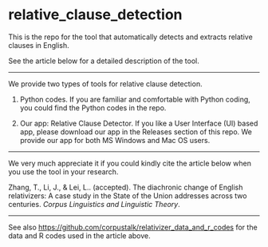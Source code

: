 # relative_clause_detection

This is the repo for the tool that automatically detects and extracts relative clauses in English.

See the article below for a detailed description of the tool. 

***

We provide two types of tools for relative clause detection. 

1. Python codes. If you are familiar and comfortable with Python coding, you could find the Python codes in the repo.

2. Our app: Relative Clause Detector. If you like a User Interface (UI) based app, please download our app in the Releases section of this repo. We provide our app for both MS Windows and Mac OS users. 

***

We very much appreciate it if you could kindly cite the article below when you use the tool in your research. 

Zhang, T., Li, J., & Lei, L.. (accepted). The diachronic change of English relativizers: A case study in the State of the Union addresses across two centuries. _Corpus Linguistics and Linguistic Theory_.

***

See also https://github.com/corpustalk/relativizer_data_and_r_codes for the data and R codes used in the article above. 
